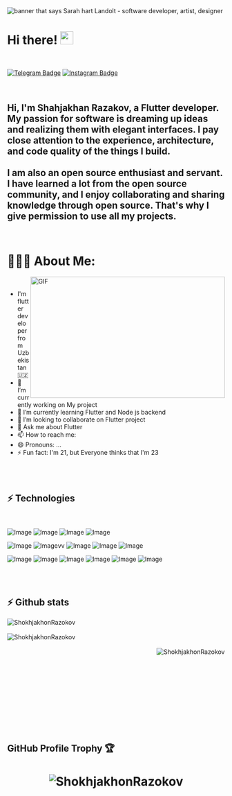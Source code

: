 
<img src="https://github.com/ShokhjakhonRazokov/ShokhjakhonRazokov/blob/main/Black%20Minimal%20Motivation%20Quote%20LinkedIn%20Banner.png" alt="banner that says Sarah hart Landolt - software developer, artist, designer">

# Hi there! <img src="https://raw.githubusercontent.com/aemmadi/aemmadi/master/wave.gif" width="30px">

<br/>

[![Telegram Badge](https://img.shields.io/badge/Shohjahon-2CA5E0?style=flat-square&logo=telegram&logoColor=white&link=https://t.me/razokov_sh)](https://t.me/razokov_sh) 
[![Instagram Badge](https://img.shields.io/badge/-@razokov___-D7008A?style=flat-square&labelColor=D7008A&logo=Instagram&logoColor=white&link=https://www.instagram.com/razokov___/)](https://www.instagram.com/razokov___/)

<br/>

## Hi, I'm Shahjakhan Razakov, a Flutter developer. My passion for software is dreaming up ideas and realizing them with elegant interfaces. I pay close  attention to the experience, architecture, and code quality of the things I build. <br/> <br/> I am also an open source enthusiast and servant. I have learned a lot from the open source community, and I enjoy collaborating and sharing knowledge  through open source. That's why I give permission to use all my projects.

<br/>



<h1 align="left">👨🏻‍💻 About Me:</h1>

<img align="right" alt="GIF" src="https://raw.githubusercontent.com/abhisheknaiidu/abhisheknaiidu/master/code.gif" width="450" height="280" />

<br/>

- I'm flutter developer from Uzbekistan 🇺🇿</h3>
- 🔭 I’m currently working on My project
- 🌱 I’m currently learning Flutter and Node js backend
- 👯 I’m looking to collaborate on Flutter project
- 💬 Ask me about Flutter
- 📫 How to reach me: 
- 😄 Pronouns: …
- ⚡ Fun fact: I'm 21, but Everyone thinks that I'm 23

 
<br/>
<br/>

## ⚡ Technologies

<br/>

![Image](https://img.shields.io/badge/Flutter-0078D4.svg?&style=for-the-badge&logo=flutter&logoColor=white)
![Image](https://img.shields.io/badge/Dart-0175C2?style=for-the-badge&logo=dart&logoColor=white)
![Image](https://img.shields.io/badge/Python-FFD43B?style=for-the-badge&logo=python&logoColor=blue)
![Image](https://img.shields.io/badge/C-00599C?style=for-the-badge&logo=c&logoColor=white)

![Image](https://img.shields.io/badge/Postman-FF6C37?style=for-the-badge&logo=Postman&logoColor=white)
![Image](https://img.shields.io/badge/MySQL-00000F?style=for-the-badge&logo=mysql&logoColor=white)vv
![Image](https://img.shields.io/badge/GitHub-100000?style=for-the-badge&logo=github&logoColor=white)
![Image](https://img.shields.io/badge/Figma-F24E1E?style=for-the-badge&logo=figma&logoColor=white)
![Image](https://img.shields.io/badge/anaconda-42B029.svg?&style=for-the-badge&logo=anaconda&logoColor=white)

![Image](https://img.shields.io/badge/PyCharm-000000.svg?&style=for-the-badge&logo=PyCharm&logoColor=white)
![Image](https://img.shields.io/badge/Windows-0078D6?style=for-the-badge&logo=windows&logoColor=white)
![Image](https://img.shields.io/badge/Android_Studio-3DDC84?style=for-the-badge&logo=android-studio&logoColor=white)
![Image](https://img.shields.io/badge/VSCode-0078D4?style=for-the-badge&logo=visual%20studio%20code&logoColor=white)
![Image](https://img.shields.io/badge/Linux-FCC624?style=for-the-badge&logo=linux&logoColor=black)
![Image](https://img.shields.io/badge/Ubuntu-E95420?style=for-the-badge&logo=ubuntu&logoColor=white)





  <br>
  <br>


## ⚡ Github stats


<img align="center" src="https://github-readme-stats.vercel.app/api/top-langs?username=ShokhjakhonRazokov&show_icons=true&theme=radical" alt="ShokhjakhonRazokov" />
  


<br>
<br>
 

<img src="https://github-readme-stats.vercel.app/api?username=ShokhjakhonRazokov&show_icons=true&theme=radical" alt="ShokhjakhonRazokov" />


<br>
<br>

<img  align="right" src="https://github-readme-streak-stats.herokuapp.com/?user=ShokhjakhonRazokov&theme=dark" alt="ShokhjakhonRazokov" />


<br>
<br>
<br>
<br>
<br>
<br>
<br>
<br>
<br>
<br>
<br>

  
## GitHub Profile Trophy 🏆

<h1 align="center"> <img  align="center" src="https://github-profile-trophy.vercel.app/?username=ShokhjakhonRazokov&row=1&margin-w=25)](https://github.com/ryo-ma/github-profile-trophy" alt="ShokhjakhonRazokov" />
 </h1>

